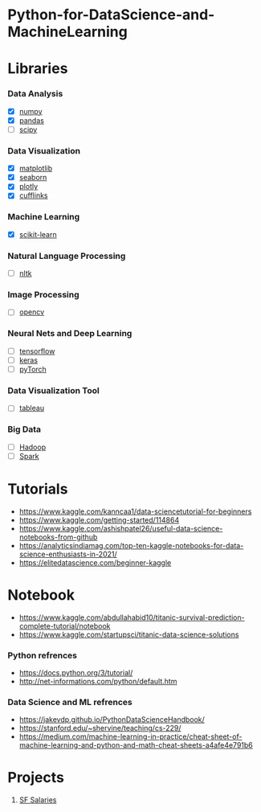 # Python-for-DataScience-and-MachineLearning

# Libraries
### Data Analysis
- [x] [numpy](https://numpy.org/)
- [x] [pandas](https://pandas.pydata.org/)
- [ ] [scipy](https://www.scipy.org/)
### Data Visualization
- [x] [matplotlib](https://matplotlib.org/)
- [x] [seaborn](https://seaborn.pydata.org/)
- [x] [plotly](https://plotly.com/python/getting-started/#:~:text=The%20plotly%20Python%20library%20is,3%2Ddimensional%20use%2Dcases.)
- [x] [cufflinks](https://github.com/santosjorge/cufflinks)
### Machine Learning
- [x] [scikit-learn](https://scikit-learn.org/stable/)
### Natural Language Processing
- [ ] [nltk](https://www.nltk.org/)
### Image Processing
- [ ] [opencv](https://opencv.org/)
### Neural Nets and Deep Learning
- [ ] [tensorflow](https://www.tensorflow.org/)
- [ ] [keras](https://keras.io/)
- [ ] [pyTorch](https://pytorch.org/)
### Data Visualization Tool
- [ ] [tableau](https://www.tableau.com/)
### Big Data
- [ ] [Hadoop](https://hadoop.apache.org/)
- [ ] [Spark](https://spark.apache.org/)

# Tutorials
- https://www.kaggle.com/kanncaa1/data-sciencetutorial-for-beginners
- https://www.kaggle.com/getting-started/114864
- https://www.kaggle.com/ashishpatel26/useful-data-science-notebooks-from-github
- https://analyticsindiamag.com/top-ten-kaggle-notebooks-for-data-science-enthusiasts-in-2021/
- https://elitedatascience.com/beginner-kaggle

# Notebook
- https://www.kaggle.com/abdullahabid10/titanic-survival-prediction-complete-tutorial/notebook
- https://www.kaggle.com/startupsci/titanic-data-science-solutions

### Python refrences
- https://docs.python.org/3/tutorial/
- http://net-informations.com/python/default.htm

### Data Science and ML refrences
- https://jakevdp.github.io/PythonDataScienceHandbook/
- https://stanford.edu/~shervine/teaching/cs-229/
- https://medium.com/machine-learning-in-practice/cheat-sheet-of-machine-learning-and-python-and-math-cheat-sheets-a4afe4e791b6


# Projects
1. [SF Salaries](https://www.kaggle.com/kaggle/sf-salaries)
